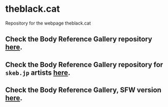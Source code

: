 # theblack.cat

Repository for the webpage theblack.cat  

## Check the Body Reference Gallery repository [here](https://github.com/theBlackCat-OC/reference-gallery).

## Check the Body Reference Gallery repository for `skeb.jp` artists [here](https://github.com/theBlackCat-OC/skeb-gallery).

## Check the Body Reference Gallery, SFW version [here](https://github.com/theBlackCat-OC/sfw-gallery).
